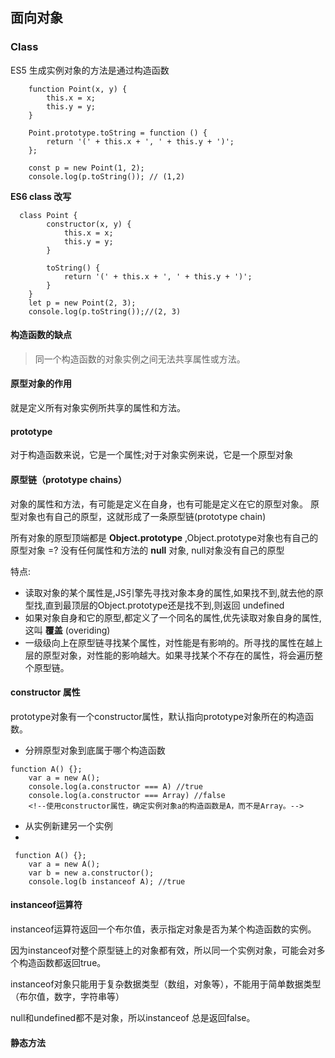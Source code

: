 ## 面向对象

### Class
ES5 生成实例对象的方法是通过构造函数

```
    function Point(x, y) {
        this.x = x;
        this.y = y;
    }

    Point.prototype.toString = function () {
        return '(' + this.x + ', ' + this.y + ')';
    };

    const p = new Point(1, 2);
    console.log(p.toString()); // (1,2)
```

**ES6 class 改写**
```
  class Point {
        constructor(x, y) {
            this.x = x;
            this.y = y;
        }

        toString() {
            return '(' + this.x + ', ' + this.y + ')';
        }
    }
    let p = new Point(2, 3);
    console.log(p.toString());//(2, 3)
```

#### 构造函数的缺点
> 同一个构造函数的对象实例之间无法共享属性或方法。

#### 原型对象的作用
就是定义所有对象实例所共享的属性和方法。

#### prototype
对于构造函数来说，它是一个属性;对于对象实例来说，它是一个原型对象

#### 原型链（prototype chains）
对象的属性和方法，有可能是定义在自身，也有可能是定义在它的原型对象。
原型对象也有自己的原型，这就形成了一条原型链(prototype chain)

所有对象的原型顶端都是 **Object.prototype** ,Object.prototype对象也有自己的原型对象 =? 没有任何属性和方法的 **null** 对象,
null对象没有自己的原型

特点:
- 读取对象的某个属性是,JS引擎先寻找对象本身的属性,如果找不到,就去他的原型找,直到最顶层的Object.prototype还是找不到,则返回 undefined 
- 如果对象自身和它的原型,都定义了一个同名的属性,优先读取对象自身的属性, 这叫 **覆盖** (overiding)
- 一级级向上在原型链寻找某个属性，对性能是有影响的。所寻找的属性在越上层的原型对象，对性能的影响越大。如果寻找某个不存在的属性，将会遍历整个原型链。

#### constructor 属性
prototype对象有一个constructor属性，默认指向prototype对象所在的构造函数。
- 分辨原型对象到底属于哪个构造函数

```
function A() {};
    var a = new A();
    console.log(a.constructor === A) //true
    console.log(a.constructor === Array) //false
    <!--使用constructor属性，确定实例对象a的构造函数是A，而不是Array。-->
```
- 从实例新建另一个实例
- 
```
 function A() {};
    var a = new A();
    var b = new a.constructor();
    console.log(b instanceof A); //true

```

#### instanceof运算符

instanceof运算符返回一个布尔值，表示指定对象是否为某个构造函数的实例。

因为instanceof对整个原型链上的对象都有效，所以同一个实例对象，可能会对多个构造函数都返回true。

instanceof对象只能用于复杂数据类型（数组，对象等），不能用于简单数据类型（布尔值，数字，字符串等）

null和undefined都不是对象，所以instanceof 总是返回false。


#### 静态方法
